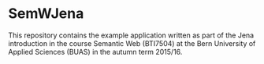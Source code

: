 # SemWJena
This repository contains the example application written as part of the Jena introduction
in the course Semantic Web (BTI7504) at the Bern University of Applied Sciences (BUAS) in the autumn term 2015/16.
